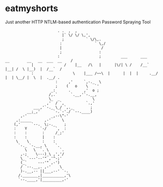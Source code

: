 # eatmyshorts
Just another HTTP NTLM-based authentication Password Spraying Tool

                            . .  ,  ,
                              |` \/ \/ \,',
                              ;          ` \/\,.
                             :               ` \,/
                             |                  /
                             ;                 :
                            :                  ;         ___      ___                  __        __   __  ___  __    /
			    |		       /	|__   /\   |      |\/| \ /    /__` |__| /  \ |__)  |  /__`  /
			    :                  \	|___ /~~\  |      |  |  |     .__/ |  | \__/ |  \  |  .__/ . 
                           :     ,'     `,-._  \
                           ;    (   o    \   `'
                         _:      .      ,'  o ;
                        /,.`      `.__,'`-.__,
                        \_  _               \
                       ,'  / `,          `.,'
                 ___,'`-._ \_/ `,._        ;
              __;_,'      `-.`-'./ `--.____)
           ,-'           _,--\^-'
         ,:_____      ,-'     \
        (,'     `--.  \;-._    ;
        :    Y      `-/    `,  :
        :    :       :     /_;'
        :    :       |    :
         \    \      :    :
          `-._ `-.__, \    `.
             \   \  `. \     `.
           ,-;    \---)_\ ,','/
           \_ `---'--'" ,'^-;'
           (_`     ---'" ,-')
           / `--.__,. ,-'    \
           )-.__,-- ||___,--' `-.
          /._______,|__________,'\
          `--.____,'|_________,-'
